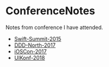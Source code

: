 # ConferenceNotes
Notes from conference I have attended.

- [Swift-Summit-2015](Swift-Summit-2015.md)
- [DDD-North-2017](DDD-North-2017.md)
- [iOSCon-2017](iOSCon-2017.md)
- [UIKonf-2018](UIKonf-2018.md)
